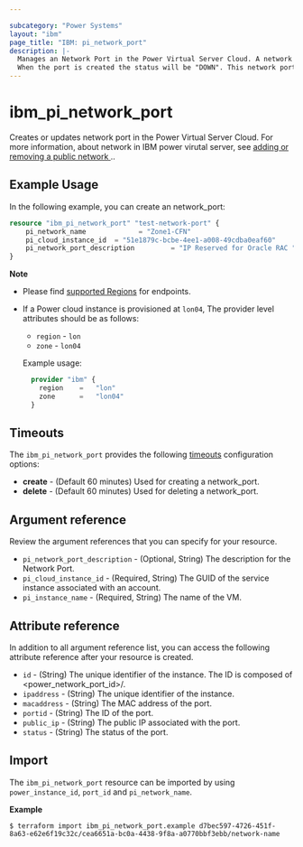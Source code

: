 ```yaml
---

subcategory: "Power Systems"
layout: "ibm"
page_title: "IBM: pi_network_port"
description: |-
  Manages an Network Port in the Power Virtual Server Cloud. A network port is equivalent to reserving an IP in the subnet.
  When the port is created the status will be "DOWN". This network port however is not attached to an instance. 
---
```


# ibm_pi_network_port
Creates or updates network port in the Power Virtual Server Cloud. For more information, about network in IBM power virutal server, see [adding or removing a public network
](https://cloud.ibm.com/docs/power-iaas?topic=power-iaas-modifying-server#adding-removing-network)..

## Example Usage

In the following example, you can create an network_port:

```terraform
resource "ibm_pi_network_port" "test-network-port" {
    pi_network_name             = "Zone1-CFN"
    pi_cloud_instance_id  = "51e1879c-bcbe-4ee1-a008-49cdba0eaf60"
    pi_network_port_description         = "IP Reserved for Oracle RAC "
}
```

**Note**
* Please find [supported Regions](https://cloud.ibm.com/apidocs/power-cloud#endpoint) for endpoints.
* If a Power cloud instance is provisioned at `lon04`, The provider level attributes should be as follows:
  * `region` - `lon`
  * `zone` - `lon04`
  
  Example usage:

  ```terraform
    provider "ibm" {
      region    =   "lon"
      zone      =   "lon04"
    }
  ```
  
## Timeouts

The `ibm_pi_network_port` provides the following [timeouts](https://www.terraform.io/docs/configuration/resources.html#timeouts) configuration options:

- **create** - (Default 60 minutes) Used for creating a network_port.
- **delete** - (Default 60 minutes) Used for deleting a network_port.

## Argument reference
Review the argument references that you can specify for your resource. 

- `pi_network_port_description` - (Optional, String) The description for the Network Port.
- `pi_cloud_instance_id` - (Required, String) The GUID of the service instance associated with an account. 
- `pi_instance_name` - (Required, String) The name of the VM.

## Attribute reference
In addition to all argument reference list, you can access the following attribute reference after your resource is created.

- `id` - (String) The unique identifier of the instance. The ID is composed of <power_network_port_id>/<id>.
- `ipaddress` - (String) The unique identifier of the instance.
- `macaddress` - (String) The MAC address of the port.
- `portid` - (String) The ID of the port.
- `public_ip` - (String) The public IP associated with the port.
- `status` - (String) The status of the port.


## Import

The `ibm_pi_network_port` resource can be imported by using `power_instance_id`, `port_id` and `pi_network_name`.

**Example**

```
$ terraform import ibm_pi_network_port.example d7bec597-4726-451f-8a63-e62e6f19c32c/cea6651a-bc0a-4438-9f8a-a0770bbf3ebb/network-name
```
